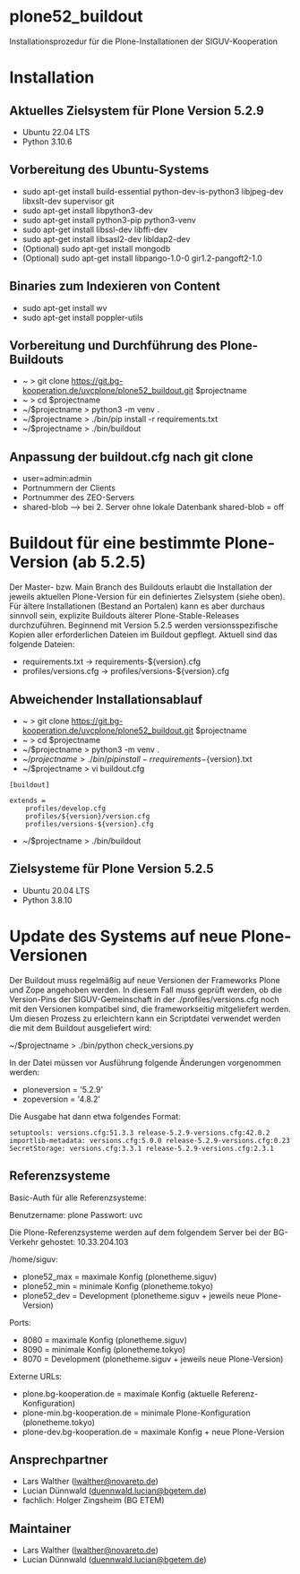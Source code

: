 # plone52_buildout

Installationsprozedur für die Plone-Installationen der SIGUV-Kooperation

Installation
============

Aktuelles Zielsystem für Plone Version 5.2.9
--------------------------------------------

- Ubuntu 22.04 LTS
- Python 3.10.6


Vorbereitung des Ubuntu-Systems
-------------------------------

* sudo apt-get install build-essential python-dev-is-python3 libjpeg-dev libxslt-dev supervisor git
* sudo apt-get install libpython3-dev
* sudo apt-get install python3-pip python3-venv
* sudo apt-get install libssl-dev libffi-dev
* sudo apt-get install libsasl2-dev libldap2-dev
* (Optional) sudo apt-get install mongodb
* (Optional) sudo apt-get install libpango-1.0-0 gir1.2-pangoft2-1.0

Binaries zum Indexieren von Content
-----------------------------------

* sudo apt-get install wv
* sudo apt-get install poppler-utils

Vorbereitung und Durchführung des Plone-Buildouts
-------------------------------------------------

* ~ > git clone https://git.bg-kooperation.de/uvcplone/plone52_buildout.git $projectname
* ~ > cd $projectname
* ~/$projectname > python3 -m venv .
* ~/$projectname > ./bin/pip install -r requirements.txt
* ~/$projectname > ./bin/buildout


Anpassung der buildout.cfg nach git clone
-----------------------------------------

* user=admin:admin
* Portnummern der Clients
* Portnummer des ZEO-Servers
* shared-blob --> bei 2. Server ohne lokale Datenbank shared-blob = off


Buildout für eine bestimmte Plone-Version (ab 5.2.5)
====================================================

Der Master- bzw. Main Branch des Buildouts erlaubt die Installation der jeweils aktuellen Plone-Version für
ein definiertes Zielsystem (siehe oben). Für ältere Installationen (Bestand an Portalen)
kann es aber durchaus sinnvoll sein, explizite Buildouts älterer Plone-Stable-Releases durchzuführen.
Beginnend mit Version 5.2.5 werden versionsspezifische Kopien aller erforderlichen Dateien im Buildout
gepflegt. Aktuell sind das folgende Dateien:

* requirements.txt -> requirements-${version}.cfg
* profiles/versions.cfg -> profiles/versions-${version}.cfg 

Abweichender Installationsablauf
--------------------------------

* ~ > git clone https://git.bg-kooperation.de/uvcplone/plone52_buildout.git $projectname
* ~ > cd $projectname
* ~/$projectname > python3 -m venv .
* ~/$projectname > ./bin/pip install -r requirements-${version}.txt
* ~/$projectname > vi buildout.cfg

```
[buildout]

extends = 
    profiles/develop.cfg
    profiles/${version}/version.cfg
    profiles/versions-${version}.cfg
``` 
* ~/$projectname > ./bin/buildout

Zielsysteme für Plone Version 5.2.5
-----------------------------------

- Ubuntu 20.04 LTS
- Python 3.8.10


Update des Systems auf neue Plone-Versionen
===========================================

Der Buildout muss regelmäßig auf neue Versionen der Frameworks Plone und Zope angehoben werden. In diesem Fall muss
geprüft werden, ob die Version-Pins der SIGUV-Gemeinschaft in der ./profiles/versions.cfg noch mit den Versionen
kompatibel sind, die frameworkseitig mitgeliefert werden. Um diesen Prozess zu erleichtern kann ein Scriptdatei
verwendet werden die mit dem Buildout ausgeliefert wird:

~/$projectname > ./bin/python check_versions.py

In der Datei müssen vor Ausführung folgende Änderungen vorgenommen werden:

* ploneversion = '5.2.9'
* zopeversion = '4.8.2'

Die Ausgabe hat dann etwa folgendes Format:

```
setuptools: versions.cfg:51.3.3 release-5.2.9-versions.cfg:42.0.2
importlib-metadata: versions.cfg:5.0.0 release-5.2.9-versions.cfg:0.23
SecretStorage: versions.cfg:3.3.1 release-5.2.9-versions.cfg:2.3.1
```


Referenzsysteme
---------------

Basic-Auth für alle Referenzsysteme:

Benutzername: plone
Passwort: uvc

Die Plone-Referenzsysteme werden auf dem folgendem Server bei der BG-Verkehr gehostet: 10.33.204.103

/home/siguv:

* plone52_max = maximale Konfig (plonetheme.siguv)
* plone52_min = minimale Konfig (plonetheme.tokyo)
* plone52_dev = Development (plonetheme.siguv + jeweils neue Plone-Version)

Ports:

* 8080 = maximale Konfig (plonetheme.siguv)
* 8090 = minimale Konfig (plonetheme.tokyo)
* 8070 = Development (plonetheme.siguv + jeweils neue Plone-Version) 

Externe URLs:

* plone.bg-kooperation.de = maximale Konfig (aktuelle Referenz-Konfiguration)
* plone-min.bg-kooperation.de = minimale Plone-Konfiguration (plonetheme.tokyo)
* plone-dev.bg-kooperation.de = maximale Konfig + neue Plone-Version

Ansprechpartner
---------------
- Lars Walther (lwalther@novareto.de)
- Lucian Dünnwald (duennwald.lucian@bgetem.de)
- fachlich: Holger Zingsheim (BG ETEM)

Maintainer
----------

- Lars Walther (lwalther@novareto.de)
- Lucian Dünnwald (duennwald.lucian@bgetem.de)
